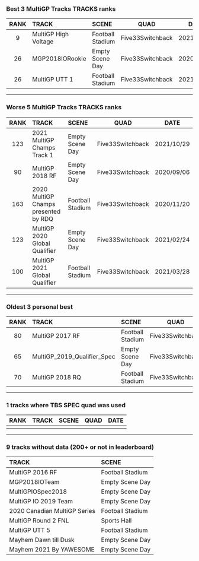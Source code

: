 ### Best 3 MultiGP Tracks TRACKS ranks
|RANK|TRACK|SCENE|QUAD|DATE|
|:---:|:---|:---|:---:|:---:|
|9|MultiGP High Voltage|Football Stadium|Five33Switchback|2021/02/11|
|26|MGP2018IORookie|Empty Scene Day|Five33Switchback|2020/11/24|
|26|MultiGP UTT 1|Football Stadium|Five33Switchback|2021/02/11|
---
### Worse 5 MultiGP Tracks TRACKS ranks
|RANK|TRACK|SCENE|QUAD|DATE|
|:---:|:---|:---|:---:|:---:|
|123|2021 MultiGP Champs Track 1|Empty Scene Day|Five33Switchback|2021/10/29|
|90|MultiGP 2018 RF|Empty Scene Day|Five33Switchback|2020/09/06|
|163|2020 MultiGP Champs presented by RDQ|Football Stadium|Five33Switchback|2020/11/20|
|123|MultiGP 2020 Global Qualifier|Empty Scene Day|Five33Switchback|2021/02/24|
|100|MultiGP 2021 Global Qualifier|Football Stadium|Five33Switchback|2021/03/28|
---
### Oldest 3 personal best
|RANK|TRACK|SCENE|QUAD|DATE|
|:---:|:---|:---|:---:|:---:|
|80|MultiGP 2017 RF|Football Stadium|Five33Switchback|2020/05/02|
|65|MultiGP_2019_Qualifier_Spec|Empty Scene Day|Five33Switchback|2020/05/03|
|70|MultiGP 2018 RQ|Football Stadium|Five33Switchback|2020/07/17|
---
### 1 tracks where TBS SPEC quad was used
|RANK|TRACK|SCENE|QUAD|DATE|
|:---:|:---|:---|:---:|:---:|
||||||
---
### 9 tracks without data (200+ or not in leaderboard)
|TRACK|SCENE|
|:---|:---|
|MultiGP 2016 RF|Football Stadium|
|MGP2018IOTeam|Empty Scene Day|
|MultiGPIOSpec2018|Empty Scene Day|
|MultiGP IO 2019 Team|Empty Scene Day|
|2020 Canadian MultiGP Series|Football Stadium|
|MultiGP Round 2 FNL|Sports Hall|
|MultiGP UTT 5|Football Stadium|
|Mayhem Dawn till Dusk|Empty Scene Day|
|Mayhem 2021 By YAWESOME|Empty Scene Day|
